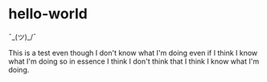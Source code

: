 # hello-world
¯\_(ツ)_/¯

This is a test even though I don't know what I'm doing even if I think I know what I'm doing so in essence I think I don't think that I think I know what I'm doing.
